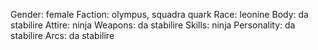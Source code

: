 Gender: female
Faction: olympus, squadra quark
Race: leonine
Body: da stabilire
Attire: ninja
Weapons: da stabilire
Skills: ninja
Personality: da stabilire
Arcs: da stabilire